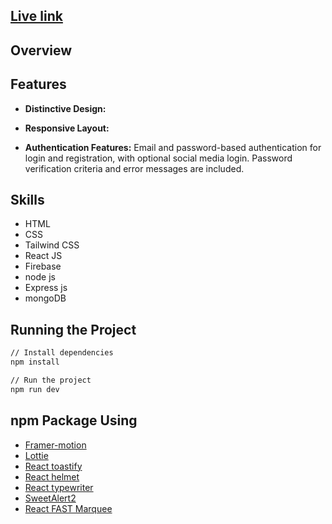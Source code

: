 
## [Live link ](https://assignment-11-80fe3.web.app)

## Overview


## Features

- **Distinctive Design:** 

- **Responsive Layout:** 

- **Authentication Features:** Email and password-based authentication for login and registration, with optional social media login. Password verification criteria and error messages are included.

## Skills
- HTML
- CSS
- Tailwind CSS
- React JS
- Firebase
- node js
- Express js
- mongoDB

## Running the Project

```bash
// Install dependencies
npm install

// Run the project
npm run dev
```

## npm Package Using


- [Framer-motion](https://www.framer.com/motion/)
- [Lottie](https://www.npmjs.com/package/lottie-react)
- [React toastify](https://www.npmjs.com/package/react-toastify)
- [React helmet](https://www.npmjs.com/package/react-helmet-async)
- [React typewriter](https://www.npmjs.com/package/react-simple-typewriter)
- [SweetAlert2](https://sweetalert2.github.io/#examples)
- [React FAST Marquee](https://www.react-fast-marquee.com/)
